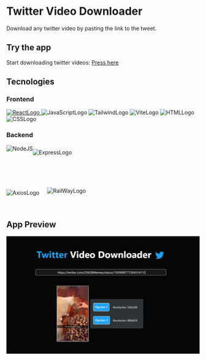 # Twitter Video Downloader
Download any twitter video by pasting the link to the tweet.

## Try the app

Start downloading twitter videos: [Press here](https://julianmenav.github.io/twitter-video-downloader/)

## Tecnologies

### Frontend
<div>
  <a href="https://reactjs.org/">
      <img src="https://upload.wikimedia.org/wikipedia/commons/thumb/4/47/React.svg/1150px-React.svg.png" alt="ReactLogo" height="100" >
  </a>
  <img 
    src="https://upload.wikimedia.org/wikipedia/commons/thumb/9/99/Unofficial_JavaScript_logo_2.svg/480px-Unofficial_JavaScript_logo_2.svg.png" alt="JavaScriptLogo" height="100"
  >
  <img 
    src="https://upload.wikimedia.org/wikipedia/commons/thumb/d/d5/Tailwind_CSS_Logo.svg/2048px-Tailwind_CSS_Logo.svg.png" alt="TailwindLogo" height="100"
  >
  <img 
    src="https://upload.wikimedia.org/wikipedia/commons/f/f1/Vitejs-logo.svg" alt="ViteLogo" height="100"
  >
  <img src="https://upload.wikimedia.org/wikipedia/commons/thumb/6/61/HTML5_logo_and_wordmark.svg/2048px-HTML5_logo_and_wordmark.svg.png" alt="HTMLLogo" height="100" >
  <img src="https://upload.wikimedia.org/wikipedia/commons/thumb/d/d5/CSS3_logo_and_wordmark.svg/1200px-CSS3_logo_and_wordmark.svg.png" alt="CSSLogo" height="100" >
</div>

### Backend

<div style="display: flex; margin-bottom: 10px; align-items: center">
  <img 
    src="https://upload.wikimedia.org/wikipedia/commons/thumb/d/d9/Node.js_logo.svg/2560px-Node.js_logo.svg.png" alt="NodeJS" height="100"
  >
  <img 
    src="https://png2.cleanpng.com/sh/f80618650a62811ce9509060042f98e9/L0KzQYm3VsA2N6loeZH0aYP2gLBuTf1maZ8yi9H1dYTsf7A0kCRia5wyfep5cnX2g37xk71vd5VqRdx8LXrkhrL6gCJqeKUyTdQ6NkS6crWAU8NlaWMzSKo7MEK5RYO4VcI5OWk7UKM8NEe1PsH1h5==/kisspng-mean-solution-stack-express-js-node-js-javascript-5b1647bd733da2.082026521528186813472.png" alt="ExpressLogo" height="80"
  >
</div>
<div style="display: flex; align-items: center ">
  <img 
    src="https://upload.wikimedia.org/wikipedia/commons/thumb/c/c8/Axios_logo_%282020%29.svg/2560px-Axios_logo_%282020%29.svg.png" alt="AxiosLogo" height="45"
  >
  <img 
    src="https://railway.app/brand/logotype-light.png" alt="RailWayLogo" height="55" style="margin-left: 20px"
  >
</div>

## App Preview
<img src="https://github.com/Julianmenav/stuff/blob/main/twittervideodownloader/twitterAppCapture.PNG?raw=true" alt="AppPreview" width="600">




